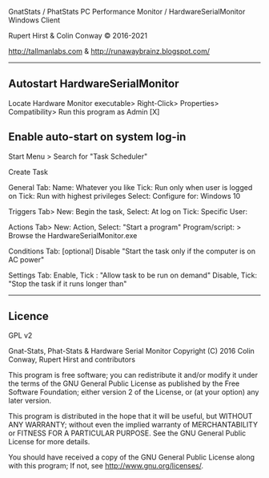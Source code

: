 
  GnatStats / PhatStats PC Performance Monitor / HardwareSerialMonitor Windows Client  
  
  Rupert Hirst & Colin Conway © 2016-2021
  
  http://tallmanlabs.com  & http://runawaybrainz.blogspot.com/
  
---------------------------------------------------------------------------------------------------------
Autostart HardwareSerialMonitor
----------------------------------
Locate Hardware Monitor executable> Right-Click> Properties> Compatibility> Run this program as Admin [X]

Enable auto-start on system log-in
----------------------------------

Start Menu > Search for "Task Scheduler"

Create Task

General Tab:
Name: Whatever you like
Tick: Run only when user is logged on
Tick: Run with highest privileges
Select: Configure for: Windows 10

Triggers Tab> New:
Begin the task, Select: At log on
Tick: Specific User:

Actions Tab> New:
Action, Select: "Start a program"
Program/script: > Browse the HardwareSerialMonitor.exe

Conditions Tab:
[optional] Disable "Start the task only if the computer is on AC power"

Settings Tab:
Enable, Tick : "Allow task to be run on demand"
Disable, Tick: "Stop the task if it runs longer than"

---------------------------------------------------------------------------------------------------------

Licence
-------
GPL v2

Gnat-Stats, Phat-Stats & Hardware Serial Monitor Copyright (C) 2016 Colin Conway, Rupert Hirst and contributors

This program is free software; you can redistribute it and/or modify it under the terms of the GNU General Public License as published by the Free Software Foundation; either version 2 of the License, or (at your option) any later version.

This program is distributed in the hope that it will be useful, but WITHOUT ANY WARRANTY; without even the implied warranty of MERCHANTABILITY or FITNESS FOR A PARTICULAR PURPOSE. See the GNU General Public License for more details.

You should have received a copy of the GNU General Public License along with this program; If not, see http://www.gnu.org/licenses/.
